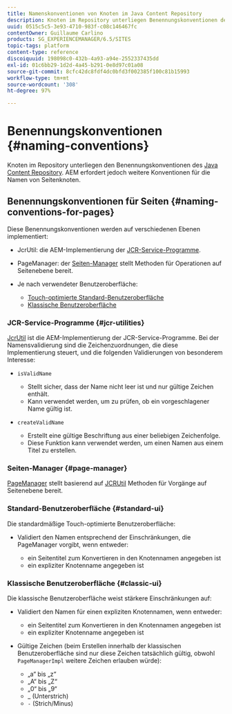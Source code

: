 ```yaml
---
title: Namenskonventionen von Knoten im Java Content Repository
description: Knoten im Repository unterliegen Benennungskonventionen des Java Content Repository
uuid: 0515c5c5-3e93-4710-983f-c08c146467fc
contentOwner: Guillaume Carlino
products: SG_EXPERIENCEMANAGER/6.5/SITES
topic-tags: platform
content-type: reference
discoiquuid: 198098c0-432b-4a93-a94e-2552337435dd
exl-id: 01c6bb29-1d2d-4a45-b291-0e8d97c01a08
source-git-commit: 8cfc42dc8fdf4dc0bfd3f002385f100c81b15993
workflow-type: tm+mt
source-wordcount: '308'
ht-degree: 97%

---
```


# Benennungskonventionen {#naming-conventions}

Knoten im Repository unterliegen den Benennungskonventionen des [Java Content Repository](/help/sites-developing/the-basics.md#java-content-repository). AEM erfordert jedoch weitere Konventionen für die Namen von Seitenknoten.

## Benennungskonventionen für Seiten {#naming-conventions-for-pages}

Diese Benennungskonventionen werden auf verschiedenen Ebenen implementiert:

* JcrUtil: die AEM-Implementierung der [JCR-Service-Programme](#jcr-utilities).
* PageManager: der [Seiten-Manager](#page-manager) stellt Methoden für Operationen auf Seitenebene bereit.
* Je nach verwendeter Benutzeroberfläche:

   * [Touch-optimierte Standard-Benutzeroberfläche](#standard-ui)
   * [Klassische Benutzeroberfläche](#classic-ui)

### JCR-Service-Programme {#jcr-utilities}

[JcrUtil](https://helpx.adobe.com/experience-manager/6-5/sites/developing/using/reference-materials/javadoc/index.html?com/day/cq/commons/jcr/JcrUtil.html) ist die AEM-Implementierung der JCR-Service-Programme. Bei der Namensvalidierung sind die Zeichenzuordnungen, die diese Implementierung steuert, und die folgenden Validierungen von besonderem Interesse:

* `isValidName`

   * Stellt sicher, dass der Name nicht leer ist und nur gültige Zeichen enthält.
   * Kann verwendet werden, um zu prüfen, ob ein vorgeschlagener Name gültig ist.

* `createValidName`

   * Erstellt eine gültige Beschriftung aus einer beliebigen Zeichenfolge.
   * Diese Funktion kann verwendet werden, um einen Namen aus einem Titel zu erstellen.

### Seiten-Manager {#page-manager}

[PageManager](https://helpx.adobe.com/experience-manager/6-5/sites/developing/using/reference-materials/javadoc/com/day/cq/wcm/api/PageManager.html) stellt basierend auf [JCRUtil](#jcr-utilities) Methoden für Vorgänge auf Seitenebene bereit.

### Standard-Benutzeroberfläche {#standard-ui}

Die standardmäßige Touch-optimierte Benutzeroberfläche:

* Validiert den Namen entsprechend der Einschränkungen, die PageManager vorgibt, wenn entweder:

   * ein Seitentitel zum Konvertieren in den Knotennamen angegeben ist
   * ein expliziter Knotenname angegeben ist

### Klassische Benutzeroberfläche {#classic-ui}

Die klassische Benutzeroberfläche weist stärkere Einschränkungen auf:

* Validiert den Namen für einen expliziten Knotennamen, wenn entweder:

   * ein Seitentitel zum Konvertieren in den Knotennamen angegeben ist
   * ein expliziter Knotenname angegeben ist

* Gültige Zeichen (beim Erstellen innerhalb der klassischen Benutzeroberfläche sind nur diese Zeichen tatsächlich gültig, obwohl `PageManagerImpl` weitere Zeichen erlauben würde):

   * „a“ bis „z“
   * „A“ bis „Z“
   * „0“ bis „9“
   * _ (Unterstrich)
   * `-` (Strich/Minus)
